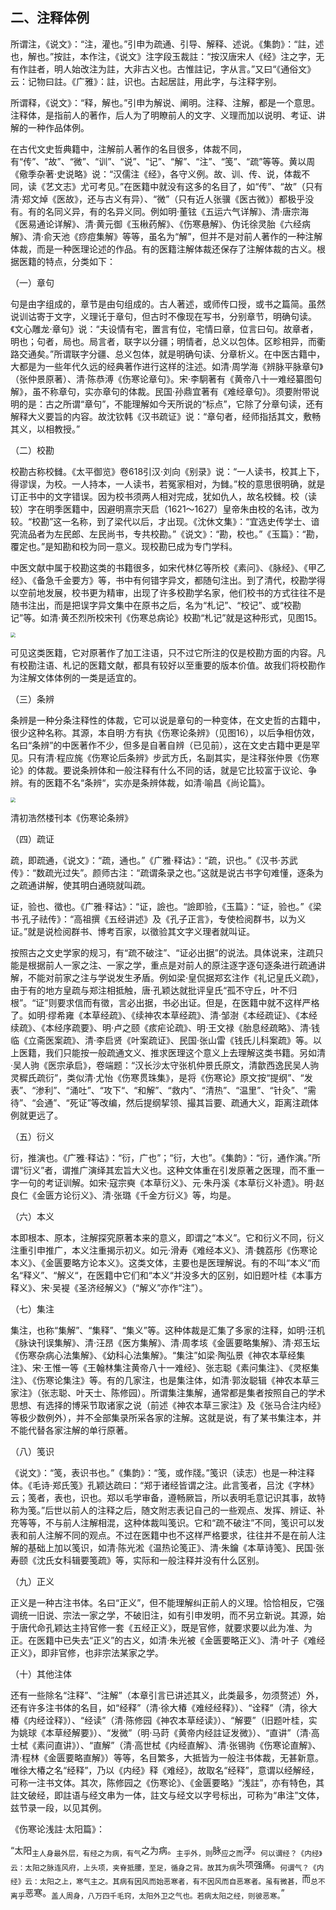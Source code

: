 ## 二、注释体例

所谓注，《说文》：“注，灌也。”引申为疏通、引导、解释、述说。《集韵》：“註，述也，解也。”按註，本作注，《说文》注字段玉裁註：“按汉唐宋人《经》注之字，无有作註者，明人始改注为註，大非古义也。古惟註记，字从言。”又曰“《通俗文》云：记物曰註。《广雅》：註，识也。古起居註，用此字，与注释字别。

所谓释，《说文》：“释，解也。”引申为解说、阐明。注释、注解，都是一个意思。注释体，是指前人的著作，后人为了明瞭前人的文字、义理而加以说明、考证、讲解的一种作品体例。

在古代文史哲典籍中，注解前人著作的名目很多，体裁不同，有“传”、“故”、“微”、“训”、“说”、“记”、“解”、“注”、“笺”、“疏”等等。黄以周《儆季杂著·史说略》说：“汉儒注《经》，各守义例。故、训、传、说，体裁不同，读《艺文志》尤可考见。”在医籍中就没有这多的名目了，如“传”、“故”（只有清·郑文焯《医故》，还与古义有异）、“微”（只有近人张骥《医古微》）都极乎没有。有的名同义异，有的名异义同。例如明·董铉《五运六气详解》、清·唐宗海《医易通论详解》、清·黄元御《玉楸药解》、《伤寒悬解》、伪讬徐灵胎《六经病解》、清·俞天池《痧痘集解》等等，虽名为“解”，但并不是对前人著作的一种注解体裁，而是一种医理论述的作品。有的医籍注解体裁还保存了注解体裁的古义。根据医籍的特点，分类如下：

（一）章句

句是由字组成的，章节是由句组成的。古人著述，或师传口授，或书之篇简。虽然说训诂寄于文字，义理讬于章句，但古时不像现在写书，分别章节，明确句读。《文心雕龙·章句》说：“夫设情有宅，置言有位，宅情曰章，位言曰句。故章者，明也；句者，局也。局言者，联字以分疆；明情者，总义以包体。区畛相异，而衢路交通矣。”所谓联字分疆、总义包体，就是明确句读、分章析义。在中医古籍中，大都是为一些年代久远的经典著作进行这样的注述。如清·周学海《辨脉平脉章句》（张仲景原著）、清·陈恭溥《伤寒论章句》。宋·李駉著有《黄帝八十一难经纂图句解》，虽不称章句，实亦章句的体裁。民国·孙鼎宜著有《难经章句》。须要附带说明的是：古之所谓“章句”，不能理解如今天所说的“标点”，它除了分章句读，还有解释大义要旨的内容。故沈钦韩《汉书疏证》说：“章句者，经师指括其文，敷畅其义，以相教授。”

（二）校勘

校勘古称校雠。《太平御览》卷618引汉·刘向《别录》说：“一人读书，校其上下，得谬误，为校。一人持本，一人读书，若冤家相对，为雠。”校的意思很明确，就是订正书中的文字错误。因为校书须两人相对完成，犹如仇人，故名校雠。校（读较）字在明季医籍中，因避明熹宗天启（1621〜1627）皇帝朱由校的名讳，改为较。“校勘”这一名称，到了梁代以后，才出现。《沈休文集》：“宜选史传学士、谙究流品者为左民郎、左民尚书，专共校勘。”《说文》：“勘，校也。”《玉篇》：“勘，覆定也。”是知勘和校为同一意义。现校勘巳成为专门学科。

中医文献中属于校勘这类的书籍很多，如宋代林亿等所校《素问》、《脉经》、《甲乙经》、《备急千金要方》等，书中有何错字异文，都随句注出。到了清代，校勘学得以空前地发展，校书更为精审，出现了许多校勘学名家，他们校书的方式往往不是随书注出，而是把误字异文集中在原书之后，名为“札记”、“校记”、或“校勘记”等。如清·黄丕烈所校宋刊《伤寒总病论》校勘“札记”就是这种形式，见图15。

<img src="img\图15.jpg" style="zoom:50%;" />

可见这类医籍，它对原著作了加工注语，只不过它所注的仅是校勘方面的内容。凡有校勘注语、札记的医籍文献，都具有较好以至重要的版本价值。故我们将校勘作为注解文体体例的一类是适宜的。

（三）条辨

条辨是一种分条注释性的体裁，它可以说是章句的一种变体，在文史哲的古籍中，很少这种名称。其源，本自明·方有执《伤寒论条辨》（见图16），以后争相仿效，名曰“条辨”的中医著作不少，但多是自著自辨（已见前），这在文史古籍中更是罕见。只有清·程应旄《伤寒论后条辨》步武方氏，名副其实，是注释张仲景《伤寒论》的体裁。要说条辨体和一般注释有什么不同的话，就是它比较富于议论、争辨。有的医籍不名“条辨“，实亦是条辨体裁，如清·喻昌《尚论篇》。

<img src="img\图16.jpg" style="zoom:50%;" />

清初浩然楼刊本《伤寒论条辨》

（四）疏证

疏，即疏通，《说文》：“疏，通也。”《广雅·释诂》：“疏，识也。”《汉书·苏武传》：“数疏光过失”。颜师古注：“疏谓条录之也。”这就是说古书字句难懂，逐条为之疏通讲解，使其明白通晓就叫疏。

证，验也、徵也。《广雅·释诂》：“证，譣也。“譣即验，《玉篇》：“证，验也。”《梁书·孔子祛传》：“高祖撰《五经讲述》及《孔子正言》，专使检阅群书，以为义证。”就是说检阅群书、博考百家，以徵验其文字义理者就叫证。

按照古之文史学家的规习，有“疏不破注”、“证必出据”的说法。具体说来，注疏只能是根据前人一家之注、一家之学，重点是对前人的原注逐字逐句逐条进行疏通讲解，不能对前家之注与学说发生矛盾。例如梁·皇侃据郑玄注作《礼记皇氏义疏》，由于有的地方皇疏与郑注相抵触，唐·孔颖达就批评皇氏“孤不守丘，叶不归根”。“证”则要求信而有徵，言必出据，书必出证。但是，在医籍中就不这样严格了。如明·缪希雍《本草经疏》、《续神农本草经疏》、清·邹澍《本经疏证》、《本经续疏》、《本经序疏要》、明·卢之颐《痎疟论疏》、明·王文禄《胎息经疏略》、清·钱临《立斋医案疏》、清·李启贤《叶案疏证》、民国·张山雷《钱氏儿科案疏》等。以上医籍，我们只能按一般疏通文义、推求医理这个意义上去理解这类书籍。另如清·吴人驹《医宗承启》，卷端题：“汉长沙太守张机仲景氏原文，清歙西逸民吴人驹灵穉氏疏衍”，类似清·尤怡《伤寒贯珠集》，是将《伤寒论》原文按“提纲”、“发表”、“渗利”、“涌吐”、“攻下“、“和解”、“救内”、“清热”、“温里”、“针灸”、“需待”、“会通”、“死证”等改编，然后提纲挈领、撮其旨要、疏通大义，距离注疏体例就更远了。

（五）衍义

衍，推演也。《广雅·释诂》：“衍，广也”；“衍，大也”。《集韵》：“衍，通作演。”所谓“衍义”者，谓推广演绎其宏旨大义也。这种文体重在引发原著之医理，而不重一字一句的考证训解。如宋·寇宗奭《本草衍义》、元·朱丹溪《本草衍义补遗》。明·赵良仁《金匮方论衍义》、清·张璐《千金方衍义》等，均是。

（六）本义

本即根本、原本，注解探究原著本来的意义，即谓之“本义”。它和衍义不同，衍义注重引申推广，本义注重揭示初义。如元·滑寿《难经本义》、清·魏荔彤《伤寒论本义》、《金匮要略方论本义》。这类文体，主要也是医理解说。有的不叫“本义“而名“释义”、“解义“，在医籍中它们和“本义“并没多大的区别，如旧题叶桂《本事方释义》、宋·吴褆《圣济经解义》（“解义”亦作“注”）。

（七）集注

集注，也称“集解”、“集释”、“集义”等。这种体裁是汇集了多家的注释，如明·汪机《脉诀刊误集解》、清·汪昂《医方集解》、清·周孝垓《金匮要略集解》、清·郑玉坛《伤寒杂病心法集解》、《幼科心法集解》。“集注”如梁·陶弘景《神农本草经集注》、宋·王惟一等《王翰林集注黄帝八十一难经》、张志聪《素问集注》、《灵枢集注》、《伤寒论集注》等。有的几家注，也是集注体，如清·郭汝聪辑《神农本草三家注》（张志聪、叶天士、陈修园）。所谓集注集解，通常都是集者按照自己的学术思想、有选择的博采节取诸家之说（前述《神农本草三家注》及《张马合注内经》等极少数例外），并不全部集录所采各家的注解。这就是说，有了某书集注本，并不能代替各家注解的单行原著。

（八）笺识

《说文》：“笺，表识书也。”《集韵》：“笺，或作牋。”笺识（读志）也是一种注释体。《毛诗·郑氏笺》孔颖达疏曰：“郑于诸经皆谓之注。此言笺者，吕沈《字林》云；笺者，表也，识也。郑以毛学审备，遵畅厥旨，所以表明毛意记识其事，故特称为笺。”后世以前人的注释之后，随文附志表记自己的一些观点、发挥、辨证、补充等等，不与前人注解相混，这种体裁叫笺识。它和“疏不破注”不同，笺识可以发表和前人注解不同的观点。不过在医籍中也不这样严格要求，往往并不是在前人注解的基础上加以笺识，如清·陈光淞《温热论笺正》、清·朱鑰《本草诗笺》、民国·张寿颐《沈氏女科辑要笺疏》等，实际和一般注释并没有什么区别。

（九）正义

正义是一种古注书体。名曰“正义”，但不能理解纠正前人的义理。恰恰相反，它强调统一旧说、宗法一家之学，不破旧注，如有引申发明，而不另立新说。其源，始于唐代命孔颖达主持官修一套《五经正义》，既是官修，就要求要以此为准、为正。在医籍中已失去“正义”的古义，如清·朱光被《金匮要略正义》、清·叶子《难经正义》，即非官修，也非宗法某家之学。

（十）其他注体

还有一些除名“注释”、“注解”（本章引言已讲述其义，此类最多，勿须赘述）外，还有许多注书体的名目，如“经释”（清·徐大椿《难经经释》）、“诠释”（清，徐大椿《内经诠释》）、“经读”（清·陈修园《神农本草经读》）、“解要”（旧题叶桂，实为姚球《本草经解要》）、“发微”（明·马莳《黄帝内经註证发微》）、“直讲”（清·高士栻《素问直讲》）、“直解”（清·高世栻《内经直解》、清·张锡驹《伤寒论直解》、清·程林《金匮要略直解》）等等，名目繁多，大抵皆为一般注书体裁，无甚新意。唯徐大椿之名“经释”，乃以《内经》释《难经》，故取名“经释”，意谓以经解经，可称一注书文体。其次，陈修园之《伤寒论》、《金匮要略》“浅註”，亦有特色，其註文破经，即註语与经文串为一体，註文与经文以字号标出，可称为“串注”文体，兹节录一段，以见其例。

《伤寒论浅註·太阳篇》：

“太阳<sub>主人身最外层，有经之为病，有气</sub>之为病。<sub>主乎外，则</sub>脉<sub>应之而</sub>浮。<sub>何以谓经？《内经》云：太阳之脉连风府，上头项，夹脊抵腰，至足，循身之背。故其为病</sub>头项强痛。<sub>何谓气？《内经》云：太阳之上，寒气主之。其病有因风而始恶寒者，有不因风而自恶寒者。虽有微甚，</sub>而<sub>总不离乎</sub>恶寒。<sub>盖人周身，八万四千毛窍，太阳外卫之气也。若病太阳之经，则彼恶寒。</sub>”
